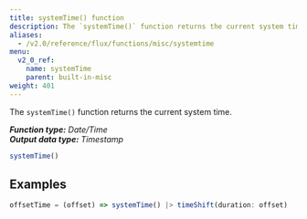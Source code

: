 ```yaml
---
title: systemTime() function
description: The `systemTime()` function returns the current system time.
aliases:
  - /v2.0/reference/flux/functions/misc/systemtime
menu:
  v2_0_ref:
    name: systemTime
    parent: built-in-misc
weight: 401
---
```


The `systemTime()` function returns the current system time.

_**Function type:** Date/Time_  
_**Output data type:** Timestamp_

```js
systemTime()
```

## Examples
```js
offsetTime = (offset) => systemTime() |> timeShift(duration: offset)
```
